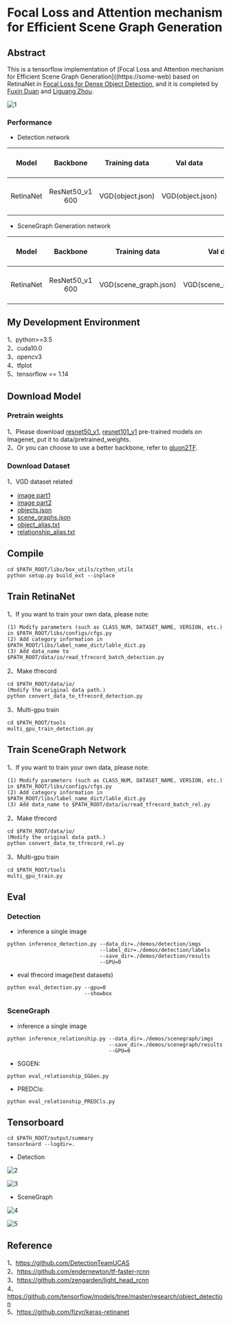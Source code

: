 # Focal Loss and Attention mechanism for Efficient Scene Graph Generation

## Abstract
This is a tensorflow implementation of [Focal Loss and Attention mechanism for Efficient Scene Graph Generation]((https://some-web) based on RetinaNet in [Focal Loss for Dense Object Detection](https://arxiv.org/pdf/1708.02002.pdf), and it is completed by [Fuxin Duan](https://github.com/xxxxx) and [Liguang Zhou](github.com/hszhoushen).

![1](new.gif)

### Performance

- Detection network

| Model |    Backbone    |    Training data    |    Val data    |    mAP    | Inf time (fps) | model | Image/GPU | GPU | Configuration File |
|:------------:|:------------:|:------------:|:---------:|:-----------:|:----------:|:----------:|:----------:|:----------:|:----------:|
| RetinaNet | ResNet50_v1 600 | VGD(object.json) | VGD(object.json) | 21.7 | 12.5 | [model](https:xxx) | 1x | 4X GeForce RTX 1080 Ti | cfgs.py |

- SceneGraph Generation network

| Model |    Backbone    |    Training data    |    Val data    |    SGGen(R@50,R@100)    |    Predcls(R@50,R@100)    | Inf time (fps) | model | Image/GPU | GPU | Configuration File |
|:------------:|:------------:|:------------:|:---------:|:-----------:|:----------:|:----------:|:----------:|:----------:|:----------:|:----------:|
| RetinaNet | ResNet50_v1 600 | VGD(scene_graph.json) | VGD(scene_graph.json) | 13.30, 15.40 | 60.58, 78.88 | 4.5 | [model](https:xxx) | 1x | 4X GeForce RTX 1080 Ti | cfgs.py |

## My Development Environment
1、python>=3.5             
2、cuda10.0                    
3、opencv3    
4、tfplot            
5、tensorflow == 1.14      

## Download Model
### Pretrain weights
1、Please download [resnet50_v1](http://download.tensorflow.org/models/resnet_v1_50_2016_08_28.tar.gz), [resnet101_v1](http://download.tensorflow.org/models/resnet_v1_101_2016_08_28.tar.gz) pre-trained models on Imagenet, put it to data/pretrained_weights.       
2、Or you can choose to use a better backbone, refer to [gluon2TF](https://github.com/yangJirui/gluon2TF).    

### Download Dataset
1、VGD dataset related      
* [image part1](https://cs.stanford.edu/people/rak248/VG_100K_2/images.zip)
* [image part2](https://cs.stanford.edu/people/rak248/VG_100K_2/images2.zip)
* [objects.json](http://visualgenome.org/static/data/dataset/objects.json.zip)
* [scene_graphs.json](http://visualgenome.org/static/data/dataset/scene_graphs.json.zip)
* [object_alias.txt](http://visualgenome.org/static/data/dataset/object_alias.txt)
* [relationship_alias.txt](http://visualgenome.org/static/data/dataset/relationship_alias.txt)

## Compile
```  
cd $PATH_ROOT/libs/box_utils/cython_utils
python setup.py build_ext --inplace
```

## Train RetinaNet

1、If you want to train your own data, please note:  
```     
(1) Modify parameters (such as CLASS_NUM, DATASET_NAME, VERSION, etc.) in $PATH_ROOT/libs/configs/cfgs.py
(2) Add category information in $PATH_ROOT/libs/label_name_dict/lable_dict.py     
(3) Add data_name to $PATH_ROOT/data/io/read_tfrecord_batch_detection.py 
```     

2、Make tfrecord
```  
cd $PATH_ROOT/data/io/  
(Modify the original data path.)
python convert_data_to_tfrecord_detection.py
```      

3、Multi-gpu train
```  
cd $PATH_ROOT/tools
multi_gpu_train_detection.py
```

## Train SceneGraph Network

1、If you want to train your own data, please note:  
```     
(1) Modify parameters (such as CLASS_NUM, DATASET_NAME, VERSION, etc.) in $PATH_ROOT/libs/configs/cfgs.py
(2) Add category information in $PATH_ROOT/libs/label_name_dict/lable_dict.py     
(3) Add data_name to $PATH_ROOT/data/io/read_tfrecord_batch_rel.py 
```     

2、Make tfrecord
```  
cd $PATH_ROOT/data/io/  
(Modify the original data path.)
python convert_data_to_tfrecord_rel.py
```      

3、Multi-gpu train
```  
cd $PATH_ROOT/tools
multi_gpu_train.py
```

## Eval

### Detection

- inference a single image 
```
python inference_detection.py --data_dir=./demos/detection/imgs
                              --label_dir=./demos/detection/labels
                              --save_dir=./demos/detection/results
                              --GPU=0
```

- eval tfrecord image(test datasets)

```
python eval_detection.py --gpu=0 
                         --showbox
```

### SceneGraph

- inference a single image 
```
python inference_relationship.py --data_dir=./demos/scenegraph/imgs 
                                 --save_dir=./demos/scenegraph/results
                                 --GPU=0
```

- SGGEN: 
```
python eval_relationship_SGGen.py
```

- PREDCls: 
```
python eval_relationship_PREDCls.py
```

## Tensorboard
```  
cd $PATH_ROOT/output/summary
tensorboard --logdir=.
``` 

- Detection

![2](detection_images.png)

![3](detection_scalars.png)

- SceneGraph

![4](rel_images.png)

![5](rel_scalars.png)


## Reference
1、https://github.com/DetectionTeamUCAS  
2、https://github.com/endernewton/tf-faster-rcnn   
3、https://github.com/zengarden/light_head_rcnn   
4、https://github.com/tensorflow/models/tree/master/research/object_detection    
5、https://github.com/fizyr/keras-retinanet
